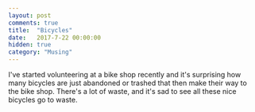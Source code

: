 ```yaml
---
layout: post
comments: true
title:  "Bicycles"
date:   2017-7-22 00:00:00
hidden: true
category: "Musing"
---
```


I've started volunteering at a bike shop recently and it's surprising how many bicycles are just abandoned or trashed that then make their way to the bike shop. There's a lot of waste, and it's sad to see all these nice bicycles go to waste.
